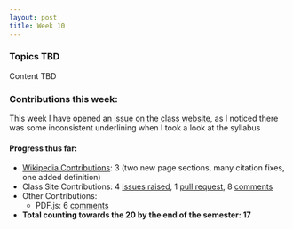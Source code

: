 ```yaml
---
layout: post
title: Week 10
---
```



### Topics TBD

Content TBD

### Contributions this week:

This week I have opened [an issue on the class website](https://github.com/joannakl/cs480_s18/issues/104), as I noticed there was some inconsistent underlining when I took a look at the syllabus 

#### Progress thus far:
  - [Wikipedia Contributions](https://en.wikipedia.org/wiki/Special:Contributions/Dorasun): 3 (two new page sections, many citation fixes, one added definition)
  - Class Site Contributions: 4 [issues raised](https://github.com/joannakl/cs480_s18/issues/created_by/dorasun), 1 [pull request](https://github.com/joannakl/cs480_s18/pulls?utf8=%E2%9C%93&q=is%3Apr+author%3Adorasun), 8 [comments](https://github.com/search?utf8=%E2%9C%93&q=commenter%3Adorasun+repo%3Ajoannakl%2Fcs480_s18&type=Issues)
  - Other Contributions: 
      - PDF.js: 6 [comments](https://github.com/search?utf8=%E2%9C%93&q=commenter%3Adorasun+repo%3Amozilla%2Fpdf.js&type=Issues)
  - **Total counting towards the 20 by the end of the semester: 17**
